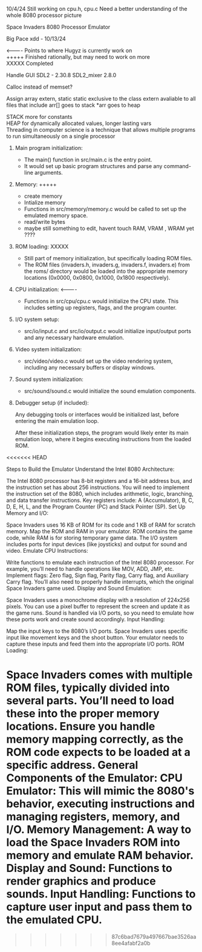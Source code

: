 10/4/24
Still working on cpu.h, cpu.c
Need a better understanding of the whole 8080 processor picture

Space Invaders 8080 Processor Emulator

Big Pace xdd - 10/13/24

<---- Points to where Hugyz is currently work on<br/>
+++++ Finished rationally, but may need to work on more<br/>
XXXXX Completed<br/>

Handle GUI
SDL2 - 2.30.8
SDL2_mixer 2.8.0



Calloc instead of memset?

Assign array extern, static
static exclusive to the class
extern avaliable to all files that include
arr[] goes to stack
*arr goes to heap

STACK more for constants<br/>
HEAP for dynamically allocated values, longer lasting vars<br/>
Threading in computer science is a technique that allows multiple programs to run simultaneously on a single processor<br/>


1) Main program initialization:

    - The main() function in src/main.c is the entry point.
    - It would set up basic program structures and parse any command-line arguments.

2) Memory: +++++

    - create memory
    - Intialize memory 
    - Functions in src/memory/memory.c would be called to set up the emulated memory space.
    - read/write bytes
    - maybe still something to edit, havent touch RAM, VRAM , WRAM yet ????

3) ROM loading: XXXXX

    - Still part of memory initialization, but specifically loading ROM files.
    - The ROM files (invaders.h, invaders.g, invaders.f, invaders.e) from the roms/ directory would be loaded into the appropriate memory locations (0x0000, 0x0800, 0x1000, 0x1800 respectively).

4) CPU initialization: <----

    - Functions in src/cpu/cpu.c would initialize the CPU state.
    This includes setting up registers, flags, and the program counter.

5) I/O system setup:

    - src/io/input.c and src/io/output.c would initialize input/output ports and any necessary hardware emulation.

6) Video system initialization:

    - src/video/video.c would set up the video rendering system, including any necessary buffers or display windows.

7) Sound system initialization:

    - src/sound/sound.c would initialize the sound emulation components.

8) Debugger setup (if included):

    Any debugging tools or interfaces would be initialized last, before entering the main emulation loop.

    
    
    After these initialization steps, the program would likely enter its main emulation loop, where it begins executing instructions from the loaded ROM.


    
<<<<<<< HEAD











Steps to Build the Emulator
Understand the Intel 8080 Architecture:

The Intel 8080 processor has 8-bit registers and a 16-bit address bus, and the instruction set has about 256 instructions.
You will need to implement the instruction set of the 8080, which includes arithmetic, logic, branching, and data transfer instructions.
Key registers include: A (Accumulator), B, C, D, E, H, L, and the Program Counter (PC) and Stack Pointer (SP).
Set Up Memory and I/O:

Space Invaders uses 16 KB of ROM for its code and 1 KB of RAM for scratch memory.
Map the ROM and RAM in your emulator. ROM contains the game code, while RAM is for storing temporary game data.
The I/O system includes ports for input devices (like joysticks) and output for sound and video.
Emulate CPU Instructions:

Write functions to emulate each instruction of the Intel 8080 processor. For example, you’ll need to handle operations like MOV, ADD, JMP, etc.
Implement flags: Zero flag, Sign flag, Parity flag, Carry flag, and Auxiliary Carry flag.
You’ll also need to properly handle interrupts, which the original Space Invaders game used.
Display and Sound Emulation:

Space Invaders uses a monochrome display with a resolution of 224x256 pixels. You can use a pixel buffer to represent the screen and update it as the game runs.
Sound is handled via I/O ports, so you need to emulate how these ports work and create sound accordingly.
Input Handling:

Map the input keys to the 8080’s I/O ports. Space Invaders uses specific input like movement keys and the shoot button. Your emulator needs to capture these inputs and feed them into the appropriate I/O ports.
ROM Loading:

Space Invaders comes with multiple ROM files, typically divided into several parts. You’ll need to load these into the proper memory locations.
Ensure you handle memory mapping correctly, as the ROM code expects to be loaded at a specific address.
General Components of the Emulator:
CPU Emulator: This will mimic the 8080's behavior, executing instructions and managing registers, memory, and I/O.
Memory Management: A way to load the Space Invaders ROM into memory and emulate RAM behavior.
Display and Sound: Functions to render graphics and produce sounds.
Input Handling: Functions to capture user input and pass them to the emulated CPU.
=======
>>>>>>> 87c6bad7679a497667bae3526aa8ee4afabf2a0b

